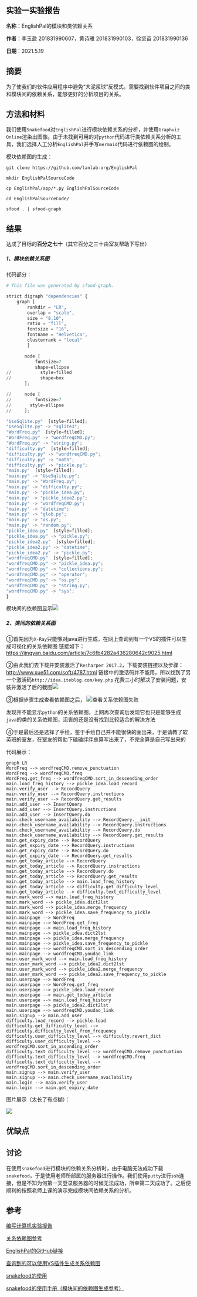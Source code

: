## 实验一实验报告

**名称**：EnglishPal的模块和类依赖关系

**作者**：李玉盈 201831990607，黄诗雅 201831990103，徐坚苗 201831990136

**日期**：2021.5.19

## 摘要

为了使我们的软件应用程序中避免“大泥浆球”反模式。需要找到软件项目之间的类和模块间的依赖关系，能够更好的分析项目的关系。

## 方法和材料

我们使用`Snakefood`对`EnglishPal`进行模块依赖关系的分析，并使用`Graphviz Online`渲染出图像。由于未找到可用的对`python`代码进行类依赖关系分析的工具，我们选择人工分析`EnglishPal`并手写`mermaid`代码进行依赖图的绘制。

模块依赖图的生成：

```
git clone https://github.com/lanlab-org/EnglishPal
```

```
mkdir EnglishPalSourceCode
```

```
cp EnglishPal/app/*.py EnglishPalSourceCode
```

```
cd EnglishPalSourceCode/
```

```
sfood . | sfood-graph
```

## 结果

达成了目标的**百分之七十**（其它百分之三十由室友帮助下写出）

##### 1、模块依赖关系图

代码部分：

```python
# This file was generated by sfood-graph.

strict digraph "dependencies" {
    graph [
        rankdir = "LR",
        overlap = "scale",
        size = "8,10",
        ratio = "fill",
        fontsize = "16",
        fontname = "Helvetica",
        clusterrank = "local"
        ]

       node [
           fontsize=7
           shape=ellipse
//           style=filled
//           shape=box
       ];

//     node [
//         fontsize=7
//       style=ellipse
//     ];

"UseSqlite.py"  [style=filled];
"UseSqlite.py" -> "sqlite3";
"WordFreq.py"  [style=filled];
"WordFreq.py" -> "wordfreqCMD.py";
"WordFreq.py" -> "string.py";
"difficulty.py"  [style=filled];
"difficulty.py" -> "wordfreqCMD.py";
"difficulty.py" -> "math";
"difficulty.py" -> "pickle.py";
"main.py"  [style=filled];
"main.py" -> "UseSqlite.py";
"main.py" -> "WordFreq.py";
"main.py" -> "difficulty.py";
"main.py" -> "pickle_idea.py";
"main.py" -> "pickle_idea2.py";
"main.py" -> "wordfreqCMD.py";
"main.py" -> "datetime";
"main.py" -> "glob.py";
"main.py" -> "os.py";
"main.py" -> "random.py";
"pickle_idea.py"  [style=filled];
"pickle_idea.py" -> "pickle.py";
"pickle_idea2.py"  [style=filled];
"pickle_idea2.py" -> "datetime";
"pickle_idea2.py" -> "pickle.py";
"wordfreqCMD.py"  [style=filled];
"wordfreqCMD.py" -> "pickle_idea.py";
"wordfreqCMD.py" -> "collections.py";
"wordfreqCMD.py" -> "operator";
"wordfreqCMD.py" -> "os.py";
"wordfreqCMD.py" -> "string.py";
"wordfreqCMD.py" -> "sys";
}
```

模块间的依赖图显示![](https://ftp.bmp.ovh/imgs/2021/05/937bbc028ea3ba69.png)

##### 2、类间的依赖关系图

①首先因为`X-Ray`只能够对java进行生成，在网上查询到有一个VS的插件可以生成可视化的关系依赖图
链接如下：
https://jingyan.baidu.com/article/7c6fb4282a436280642c9025.html

②由此我们去下载并安装激活了`Resharper 2017.2`，下载安装链接以及步骤：http://www.xue51.com/soft/4787.html
链接中的激活码并不能用，所以找到了另一个激活码`http://idea.iteblog.com/key.php`
花费三小时解决了安装问题，安装并激活了后的截图![](https://ftp.bmp.ovh/imgs/2021/05/1a709e237cfcc12f.png)

③根据步骤生成查看依赖图之后，
![查看关系依赖图失败](https://ftp.bmp.ovh/imgs/2021/05/c93bd5ec7ab4e0f4.png)

发现并不能显示`python`的关系依赖图，上网再次查询后发现它也只是能够生成`java`的类的关系依赖图，沮丧的还是没有找到比较适合的解决方法

④于是最后还是选择了手绘，鉴于手绘自己并不能很快的画出来，于是请教了软英班的室友，在室友的帮助下磕磕绊绊总算写出来了，不完全算是自己写出来的

代码展示：

```
graph LR
WordFreq --> wordfreqCMD.remove_punctuation
WordFreq --> wordfreqCMD.freq
WordFreq.get_freq --> wordfreqCMD.sort_in_descending_order
main.load_freq_history --> pickle_idea.load_record
main.verify_user --> RecordQuery
main.verify_user --> RecordQuery.instructions
main.verify_user --> RecordQuery.get_results
main.add_user --> InsertQuery
main.add_user --> InsertQuery.instructions
main.add_user --> InsertQuery.do
main.check_username_availability --> RecordQuery.__init__
main.check_username_availability --> RecordQuery.instructions
main.check_username_availability --> RecordQuery.do
main.check_username_availability --> RecordQuery.get_results
main.get_expiry_date --> RecordQuery
main.get_expiry_date --> RecordQuery.instructions
main.get_expiry_date --> RecordQuery.do
main.get_expiry_date --> RecordQuery.get_results
main.get_today_article --> RecordQuery
main.get_today_article --> RecordQuery.instructions
main.get_today_article --> RecordQuery.do
main.get_today_article --> RecordQuery.get_results
main.get_today_article --> main.load_freq_history
main.get_today_article --> difficulty.get_difficulty_level
main.get_today_article --> difficulty.text_difficulty_level
main.mark_word --> main.load_freq_history
main.mark_word --> pickle_idea.dict2lst
main.mark_word --> pickle_idea.merge_frequency
main.mark_word --> pickle_idea.save_frequency_to_pickle
main.mainpage --> WordFreq
main.mainpage --> WordFreq.get_freq
main.mainpage --> main.load_freq_history
main.mainpage --> pickle_idea.dict2lst
main.mainpage --> pickle_idea.merge_frequency
main.mainpage --> pickle_idea.save_frequency_to_pickle
main.mainpage --> wordfreqCMD.sort_in_descending_order
main.mainpage --> wordfreqCMD.youdao_link
main.user_mark_word --> main.load_freq_history
main.user_mark_word --> pickle_idea2.dict2lst
main.user_mark_word --> pickle_idea2.merge_frequency
main.user_mark_word --> pickle_idea2.save_frequency_to_pickle
main.userpage --> WordFreq
main.userpage --> WordFreq.get_freq
main.userpage --> pickle_idea.load_record
main.userpage --> main.get_today_article
main.userpage --> main.load_freq_history
main.userpage --> pickle_idea2.dict2lst
main.userpage --> wordfreqCMD.youdao_link
main.signup --> main.add_user
difficulty.load_record --> pickle.load
difficulty.get_difficulty_level --> difficulty.difficulty_level_from_frequency
difficulty.user_difficulty_level --> difficulty.revert_dict
difficulty.user_difficulty_level --> wordfreqCMD.sort_in_ascending_order
difficulty.text_difficulty_level --> wordfreqCMD.remove_punctuation
difficulty.text_difficulty_level --> wordfreqCMD.freq
difficulty.text_difficulty_level --> wordfreqCMD.sort_in_descending_order
main.signup --> main.verify_user
main.signup --> main.check_username_availability
main.login --> main.verify_user
main.login --> main.get_expiry_date
```

图片展示（太长了有点糊）：

![](https://ftp.bmp.ovh/imgs/2021/05/0b569f175c8e5a01.png)

## 优缺点



## 讨论

在使用`snakefood`进行模块的依赖关系分析时，由于电脑无法成功下载`snakefood`，于是使用老师所部属的服务器进行操作。我们使用`putty`进行`ssh`连接，但是不知为何第一天登录服务器的时候无法成功，所幸第二天成功了。之后便顺利的按照老师上课的演示完成模块间依赖关系的分析。

## 参考

[编写计算机实验报告](https://thehackpost.com/a-brief-guide-how-to-write-a-computer-science-lab-report.html)

[关系依赖图参考](https://thedailywtf.com/images/201101/DependencyGraph.png)

[EnglishPal的GitHub链接](https://github.com/lanlab-org/EnglishPal)

[查询到的可以使用VS插件生成关系依赖图](https://jingyan.baidu.com/article/7c6fb4282a436280642c9025.html)

[snakefood的使用](http://furius.ca/snakefood/)

[snakefood的使用手册（模块间的依赖图生成参考）](http://furius.ca/snakefood/doc/snakefood-doc.html)